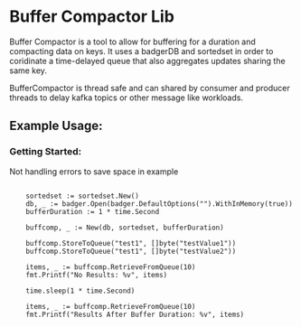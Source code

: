 # Buffer Compactor Lib

Buffer Compactor is a tool to allow for buffering for a duration and compacting data on keys. It uses a badgerDB and sortedset in order to coridinate a time-delayed queue that also aggregates updates sharing the same key. 

BufferCompactor is thread safe and can shared by consumer and producer threads to delay kafka topics or other message like workloads. 

## Example Usage: 

### Getting Started:
Not handling errors to save space in example
```

    sortedset := sortedset.New()
    db, _ := badger.Open(badger.DefaultOptions("").WithInMemory(true))
    bufferDuration := 1 * time.Second

    buffcomp, _ := New(db, sortedset, bufferDuration)

    buffcomp.StoreToQueue("test1", []byte("testValue1"))
    buffcomp.StoreToQueue("test1", []byte("testValue2"))

    items, _ := buffcomp.RetrieveFromQueue(10)
    fmt.Printf("No Results: %v", items)

    time.sleep(1 * time.Second)

    items, _ := buffcomp.RetrieveFromQueue(10)
    fmt.Printf("Results After Buffer Duration: %v", items)
```

